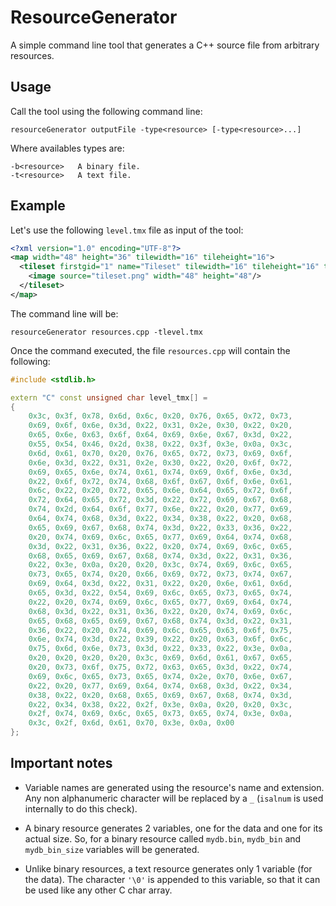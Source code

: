 # ResourceGenerator

A simple command line tool that generates a C++ source file from arbitrary resources.

## Usage

Call the tool using the following command line:
```
resourceGenerator outputFile -type<resource> [-type<resource>...]
```
Where availables types are:
```
-b<resource>   A binary file.
-t<resource>   A text file.
```

## Example

Let's use the following `level.tmx` file as input of the tool:
```xml
<?xml version="1.0" encoding="UTF-8"?>
<map width="48" height="36" tilewidth="16" tileheight="16">
  <tileset firstgid="1" name="Tileset" tilewidth="16" tileheight="16" tilecount="9" columns="3">
    <image source="tileset.png" width="48" height="48"/>
  </tileset>
</map>
```

The command line will be:
```
resourceGenerator resources.cpp -tlevel.tmx
```

Once the command executed, the file `resources.cpp` will contain the following:
```cpp
#include <stdlib.h>

extern "C" const unsigned char level_tmx[] =
{
    0x3c, 0x3f, 0x78, 0x6d, 0x6c, 0x20, 0x76, 0x65, 0x72, 0x73, 
    0x69, 0x6f, 0x6e, 0x3d, 0x22, 0x31, 0x2e, 0x30, 0x22, 0x20, 
    0x65, 0x6e, 0x63, 0x6f, 0x64, 0x69, 0x6e, 0x67, 0x3d, 0x22, 
    0x55, 0x54, 0x46, 0x2d, 0x38, 0x22, 0x3f, 0x3e, 0x0a, 0x3c, 
    0x6d, 0x61, 0x70, 0x20, 0x76, 0x65, 0x72, 0x73, 0x69, 0x6f, 
    0x6e, 0x3d, 0x22, 0x31, 0x2e, 0x30, 0x22, 0x20, 0x6f, 0x72, 
    0x69, 0x65, 0x6e, 0x74, 0x61, 0x74, 0x69, 0x6f, 0x6e, 0x3d, 
    0x22, 0x6f, 0x72, 0x74, 0x68, 0x6f, 0x67, 0x6f, 0x6e, 0x61, 
    0x6c, 0x22, 0x20, 0x72, 0x65, 0x6e, 0x64, 0x65, 0x72, 0x6f, 
    0x72, 0x64, 0x65, 0x72, 0x3d, 0x22, 0x72, 0x69, 0x67, 0x68, 
    0x74, 0x2d, 0x64, 0x6f, 0x77, 0x6e, 0x22, 0x20, 0x77, 0x69, 
    0x64, 0x74, 0x68, 0x3d, 0x22, 0x34, 0x38, 0x22, 0x20, 0x68, 
    0x65, 0x69, 0x67, 0x68, 0x74, 0x3d, 0x22, 0x33, 0x36, 0x22, 
    0x20, 0x74, 0x69, 0x6c, 0x65, 0x77, 0x69, 0x64, 0x74, 0x68, 
    0x3d, 0x22, 0x31, 0x36, 0x22, 0x20, 0x74, 0x69, 0x6c, 0x65, 
    0x68, 0x65, 0x69, 0x67, 0x68, 0x74, 0x3d, 0x22, 0x31, 0x36, 
    0x22, 0x3e, 0x0a, 0x20, 0x20, 0x3c, 0x74, 0x69, 0x6c, 0x65, 
    0x73, 0x65, 0x74, 0x20, 0x66, 0x69, 0x72, 0x73, 0x74, 0x67, 
    0x69, 0x64, 0x3d, 0x22, 0x31, 0x22, 0x20, 0x6e, 0x61, 0x6d, 
    0x65, 0x3d, 0x22, 0x54, 0x69, 0x6c, 0x65, 0x73, 0x65, 0x74, 
    0x22, 0x20, 0x74, 0x69, 0x6c, 0x65, 0x77, 0x69, 0x64, 0x74, 
    0x68, 0x3d, 0x22, 0x31, 0x36, 0x22, 0x20, 0x74, 0x69, 0x6c, 
    0x65, 0x68, 0x65, 0x69, 0x67, 0x68, 0x74, 0x3d, 0x22, 0x31, 
    0x36, 0x22, 0x20, 0x74, 0x69, 0x6c, 0x65, 0x63, 0x6f, 0x75, 
    0x6e, 0x74, 0x3d, 0x22, 0x39, 0x22, 0x20, 0x63, 0x6f, 0x6c, 
    0x75, 0x6d, 0x6e, 0x73, 0x3d, 0x22, 0x33, 0x22, 0x3e, 0x0a, 
    0x20, 0x20, 0x20, 0x20, 0x3c, 0x69, 0x6d, 0x61, 0x67, 0x65, 
    0x20, 0x73, 0x6f, 0x75, 0x72, 0x63, 0x65, 0x3d, 0x22, 0x74, 
    0x69, 0x6c, 0x65, 0x73, 0x65, 0x74, 0x2e, 0x70, 0x6e, 0x67, 
    0x22, 0x20, 0x77, 0x69, 0x64, 0x74, 0x68, 0x3d, 0x22, 0x34, 
    0x38, 0x22, 0x20, 0x68, 0x65, 0x69, 0x67, 0x68, 0x74, 0x3d, 
    0x22, 0x34, 0x38, 0x22, 0x2f, 0x3e, 0x0a, 0x20, 0x20, 0x3c, 
    0x2f, 0x74, 0x69, 0x6c, 0x65, 0x73, 0x65, 0x74, 0x3e, 0x0a, 
    0x3c, 0x2f, 0x6d, 0x61, 0x70, 0x3e, 0x0a, 0x00
};
```

## Important notes

- Variable names are generated using the resource's name and extension. Any non alphanumeric character will be replaced by a `_` (`isalnum` is used internally to do this check).

- A binary resource generates 2 variables, one for the data and one for its actual size. So, for a binary resource called `mydb.bin`, `mydb_bin` and `mydb_bin_size` variables will be generated.

- Unlike binary resources, a text resource generates only 1 variable (for the data). The character `'\0'` is appended to this variable, so that it can be used like any other C char array.
